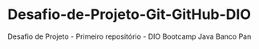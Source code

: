 # Desafio-de-Projeto-Git-GitHub-DIO
Desafio de Projeto - Primeiro repositório - DIO Bootcamp Java Banco Pan
